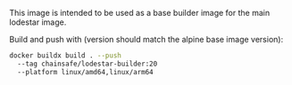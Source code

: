 This image is intended to be used as a base builder image for the main lodestar image.

Build and push with (version should match the alpine base image version):

```bash
docker buildx build . --push
  --tag chainsafe/lodestar-builder:20
  --platform linux/amd64,linux/arm64
```
